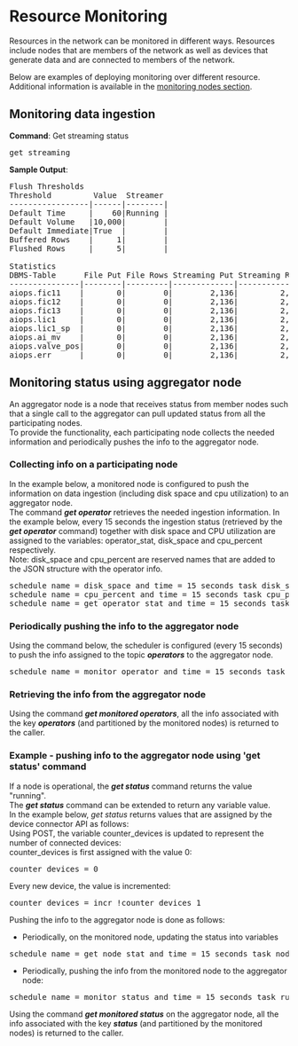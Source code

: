 
# Resource Monitoring

Resources in the network can be monitored in different ways. Resources include nodes that are members of the network as well as devices that generate data and are connected to members of the network.  

Below are examples of deploying monitoring over different resource.  
Additional information is available in the [monitoring nodes section](https://github.com/AnyLog-co/documentation/blob/master/monitoring%20nodes.md#monitoring-nodes).


## Monitoring data ingestion

**Command**: Get streaming status 
<pre>
get streaming
</pre>

**Sample Output**: 
<pre>
Flush Thresholds
Threshold         Value  Streamer
-----------------|------|--------|
Default Time     |    60|Running |
Default Volume   |10,000|        |
Default Immediate|True  |        |
Buffered Rows    |     1|        |
Flushed Rows     |     5|        |

Statistics
DBMS-Table      File Put File Rows Streaming Put Streaming Rows Immediate Last Process
---------------|--------|---------|-------------|--------------|---------|-------------------|
aiops.fic11    |       0|        0|        2,136|         2,136|    2,122|2021-06-24 23:27:06|
aiops.fic12    |       0|        0|        2,136|         2,136|    2,122|2021-06-24 23:27:06|
aiops.fic13    |       0|        0|        2,136|         2,136|    2,122|2021-06-24 23:27:07|
aiops.lic1     |       0|        0|        2,136|         2,136|    2,122|2021-06-24 23:27:07|
aiops.lic1_sp  |       0|        0|        2,136|         2,136|    2,122|2021-06-24 23:27:07|
aiops.ai_mv    |       0|        0|        2,136|         2,136|    2,122|2021-06-24 23:27:07|
aiops.valve_pos|       0|        0|        2,136|         2,136|    2,122|2021-06-24 23:27:07|
aiops.err      |       0|        0|        2,136|         2,136|    2,122|2021-06-24 23:27:07|
</pre>

## Monitoring status using aggregator node

An aggregator node is a node that receives status from member nodes such that a single call to the aggregator can pull updated status from all the participating nodes.  
To provide the functionality, each participating node collects the needed information and periodically pushes the info to the aggregator node.

### Collecting info on a participating node 
In the example below, a monitored node is configured to push the information on data ingestion (including disk space and cpu utilization) to an aggregator node.  
The command ***get operator*** retrieves the needed ingestion information. 
In the example below, every 15 seconds the ingestion status (retrieved by the ***get operator*** command) together with disk space and CPU utilization are assigned
    to the variables: operator_stat, disk_space and cpu_percent respectively.  
    Note: disk_space and cpu_percent are reserved names that are added to the JSON structure with the operator info.
    
<pre>
schedule name = disk_space and time = 15 seconds task disk_space = get disk percentage .
schedule name = cpu_percent and time = 15 seconds task cpu_percent = get node info cpu_percent
schedule name = get_operator_stat and time = 15 seconds task operator_stat = get operator stat format = json
</pre>


### Periodically pushing the info to the aggregator node
Using the command below, the scheduler is configured (every 15 seconds) to push the info assigned to the topic ***operators*** to the aggregator node.  
      
<pre>
schedule name = monitor_operator and time = 15 seconds task run client 23.239.12.151:2048 monitor operators where info = !operator_stat
</pre>
  
### Retrieving the info from the aggregator node

Using the command ***get monitored operators***, all the info associated with the key ***operators*** (and partitioned by the monitored nodes) is returned to the caller.

### Example - pushing info to the aggregator node using 'get status' command

If a node is operational, the ***get status*** command returns the value "running".  
The ***get status*** command can be extended to return any variable value.  
In the example below, *get status* returns values that are assigned by the device connector API as follows:  
Using POST, the variable counter_devices is updated to represent the number of connected devices:  
counter_devices is first assigned with the value 0:
<pre>
counter_devices = 0
</pre>
Every new device, the value is incremented:
<pre>
counter_devices = incr !counter_devices 1
</pre>

Pushing the info to the aggregator node is done as follows:
* Periodically, on the monitored node, updating the status into variables 
<pre>
schedule name = get_node_stat and time = 15 seconds task node_stat = get status include counter_devices
</pre>
* Periodically, pushing the info from the monitored node to the aggregator node:
<pre>
schedule name = monitor_status and time = 15 seconds task run client 23.239.12.151:2048 monitor status where info = !node_stat
</pre>

Using the command ***get monitored status*** on the aggregator node, all the info associated with the key ***status*** 
(and partitioned by the monitored nodes) is returned to the caller.
